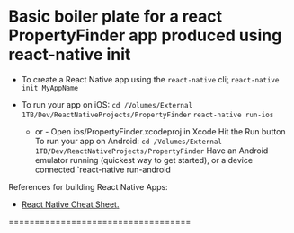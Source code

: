 Basic boiler plate for a react PropertyFinder app produced using react-native init
===============================================================================

* To create a React Native app using the `react-native` cli[:](https://www.raywenderlich.com/485-react-native-tutorial-building-ios-apps-with-javascript)
`react-native init MyAppName`

* To run your app on iOS:
   `cd /Volumes/External 1TB/Dev/ReactNativeProjects/PropertyFinder`
   `react-native run-ios`
   - or -
   Open ios/PropertyFinder.xcodeproj in Xcode
   Hit the Run button
To run your app on Android:
   `cd /Volumes/External 1TB/Dev/ReactNativeProjects/PropertyFinder`
   Have an Android emulator running (quickest way to get started), or a device connected
   `react-native run-android

References for building React Native Apps:
* [React Native Cheat Sheet](https://rationalappdev.com/react-native-cheat-sheet/)[.](https://www.raywenderlich.com/485-react-native-tutorial-building-ios-apps-with-javascript)

===================================
